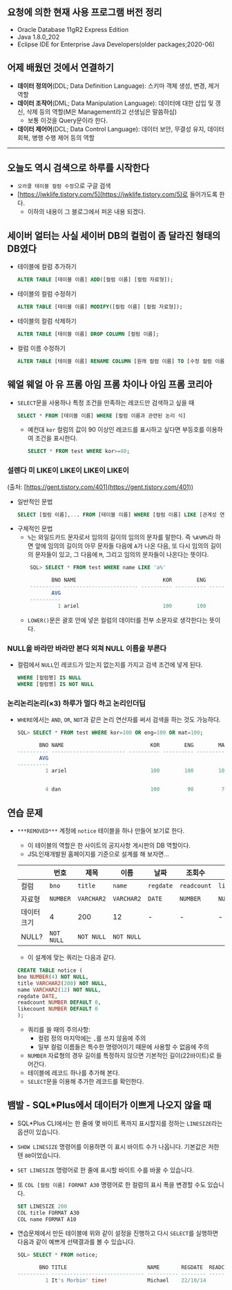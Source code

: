 ## 요청에 의한 현재 사용 프로그램 버전 정리

- Oracle Database 11gR2 Express Edition
- Java 1.8.0_202
- Eclipse IDE for Enterprise Java Developers(older packages;2020-06)

## 어제 배웠던 것에서 연결하기

- **데이터 정의어**(DDL; Data Definition Language): 스키마 객체 생성, 변경, 제거 역할
- **데이터 조작어**(DML; Data Manipulation Language): 데이터에 대한 삽입 및 갱신, 삭제 등의 역할(M은 Management라고 선생님은 말씀하심)
    - 보통 이것을 Query문이라 한다.
- **데이터 제어어**(DCL; Data Control Language): 데이터 보안, 무결성 유지, 데이터 회복, 병행 수행 제어 등의 역할

---

## 오늘도 역시 검색으로 하루를 시작한다

- `오라클 테이블 컬럼 수정`으로 구글 검색
- [https://jwklife.tistory.com/5](https://jwklife.tistory.com/5)로 들어가도록 한다.
    - 이하의 내용이 그 블로그에서 퍼온 내용 되겠다.

## 세이버 얼터는 사실 세이버 DB의 컬럼이 좀 달라진 형태의 DB였다

- 테이블에 컬럼 추가하기
    ```sql
    ALTER TABLE [테이블 이름] ADD([컬럼 이름] [컬럼 자료형]);
    ```
- 테이블의 컬럼 수정하기
    ```sql
    ALTER TABLE [테이블 이름] MODIFY([컬럼 이름] [컬럼 자료형]);
    ```
- 테이블의 컬럼 삭제하기
    ```sql
    ALTER TABLE [테이블 이름] DROP COLUMN [컬럼 이름];
    ```
- 컬럼 이름 수정하기
    ```sql
    ALTER TABLE [테이블 이름] RENAME COLUMN [원래 컬럼 이름] TO [수정 컬럼 이름];
    ```

## 웨얼 웨얼 아 유 프롬 아임 프롬 차이나 아임 프롬 코리아

- `SELECT`문을 사용하나 특정 조건을 만족하는 레코드만 검색하고 싶을 때
    ```sql
    SELECT * FROM [테이블 이름] WHERE [컬럼 이름과 관련된 논리 식]
    ```
    - 예컨대 `kor` 컬럼의 값이 90 이상인 레코드를 표시하고 싶다면 부등호를 이용하여 조건을 표시한다.
        ```sql
        SELECT * FROM test WHERE kor>=80;
        ```

### 설렌다 미 LIKE이 LIKE이 LIKE이 LIKE이

(출처: [https://gent.tistory.com/401](https://gent.tistory.com/401))
- 일반적인 문법
    ```sql
    SELECT [컬럼 이름],... FROM [테이블 이름] WHERE [컬럼 이름] LIKE [관계성 연산자];
    ```
- 구체적인 문법
    - `%`는 와일드카드 문자로서 임의의 길이의 임의의 문자를 말한다. 즉 `%A%M%`라 하면 앞에 임의의 길이의 아무 문자들 다음에 `A`가 나온 다음, 또 다시 임의의 길이의 문자들이 있고, 그 다음에 `M`, 그리고 임의의 문자들이 나온다는 뜻이다.
    ```sql
        SQL> SELECT * FROM test WHERE name LIKE 'a%'

               BNO NAME                            KOR        ENG        MAT        TOT
        ---------- ------------------------ ---------- ---------- ---------- ----------
               AVG
        ----------
                 1 ariel                           100        100        100

    ```
    - `LOWER()`문은 괄호 안에 넣은 컬럼의 데이터를 전부 소문자로 생각한다는 뜻이다.

### NULL을 바라만 바라만 본다 외쳐 NULL 이름을 부른다

- 컬럼에서 `NULL`인 레코드가 있는지 없는지를 가지고 검색 조건에 넣게 된다.
    ```sql
    WHERE [컬럼명] IS NULL
    WHERE [컬럼명] IS NOT NULL
    ```

### 논리논리논리(×3) 하루가 멀다 하고 논리인더딥

- `WHERE`에서는 `AND`, `OR`, `NOT`과 같은 논리 연산자를 써서 검색을 하는 것도 가능하다.
    ```sql
    SQL> SELECT * FROM test WHERE kor=100 OR eng=100 OR mat=100;   
    
           BNO NAME                            KOR        ENG        MAT        TOT
    ---------- ------------------------ ---------- ---------- ---------- ----------
           AVG
    ----------
             1 ariel                           100        100        100


             4 dan                             100         90         70


    ```

## 연습 문제

- `***REMOVED***` 계정에 `notice` 테이블을 하나 만들어 보기로 한다.
    - 이 테이블의 역할은 한 사이트의 공지사항 게시판의 DB 역할이다.
    - JSL인재개발원 홈페이지를 기준으로 설계를 해 보자면...

    | | 번호 | 제목 | 이름 | 날짜 | 조회수 | 추천수 |
    |---|---|---|---|---|---|---|
    | 컬럼 | `bno` | `title` | `name` | `regdate` | `readcount` | `likecount` |
    | 자료형 |  `NUMBER` | `VARCHAR2` | `VARCHAR2` | `DATE` | `NUMBER` | `NUMBER` |
    | 데이터 크기 | 4 | 200 | 12 | - | - | - |
    | NULL? | `NOT NULL` | `NOT NULL` | `NOT NULL ` | | | |

    - 이 설계에 맞는 쿼리는 다음과 같다.

    ```sql
    CREATE TABLE notice (
    bno NUMBER(4) NOT NULL,
    title VARCHAR2(200) NOT NULL,
    name VARCHAR2(12) NOT NULL,
    regdate DATE,
    readcount NUMBER DEFAULT 0,
    likecount NUMBER DEFAULT 0
    );
    ```
    - 쿼리를 쓸 때의 주의사항:
        - 컬럼 정의 마지막에는 `,`를 쓰지 않음에 주의
        - 일부 컬럼 이름들은 특수한 명령어이기 때문에 사용할 수 없음에 주의
    - `NUMBER` 자료형의 경우 길이를 특정하지 않으면 기본적인 길이(22바이트)로 들어간다.
    - 테이블에 레코드 하나를 추가해 본다.
    - `SELECT`문을 이용해 추가한 레코드를 확인한다.

## 뱀발 - SQL*Plus에서 데이터가 이쁘게 나오지 않을 때

- SQL*Plus CLI에서는 한 줄에 몇 바이트 폭까지 표시할지를 정하는 `LINESIZE`라는 옵션이 있습니다.
- `SHOW LINESIZE` 명령어를 이용하면 이 표시 바이트 수가 나옵니다. 기본값은 저한텐 `80`이었습니다.
- `SET LINESIZE` 명령어로 한 줄에 표시할 바이트 수를 바꿀 수 있습니다.
- 또 `COL [컬럼 이름] FORMAT A30` 명령어로 한 컬럼의 표시 폭을 변경할 수도 있습니다.

    ```sql
    SET LINESIZE 200
    COL title FORMAT A30
    COL name FORMAT A10
    ```
- 연습문제에서 만든 테이블에 위와 같이 설정을 진행하고 다시 `SELECT`를 실행하면 다음과 같이 예쁘게 선택결과를 볼 수 있습니다.

    ```sql
    SQL> SELECT * FROM notice;

           BNO TITLE                          NAME       REGDATE  READCOUNT  LIKECOUNT
    ---------- ------------------------------ ---------- -------- ---------- ----------
             1 It's Morbin' time!             Michael    22/10/14          0          0
    ```

